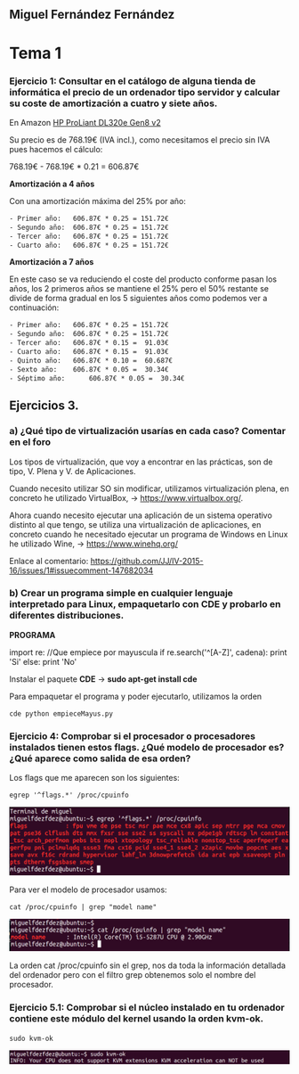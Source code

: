 ## Miguel Fernández Fernández
# Tema 1

### Ejercicio 1: Consultar en el catálogo de alguna tienda de informática el precio de un ordenador tipo servidor y calcular su coste de amortización a cuatro y siete años.

En Amazon [HP ProLiant DL320e Gen8 v2](http://www.amazon.es/HP-ProLiant-DL320e-Gen8-v2/dp/B00KZCJ6XA/ref=pd_sim_sbs_147_3?ie=UTF8&refRID=0PJK1GJHQ9QPA7F9WSX7&dpID=11XNpU6nWYL&dpSrc=sims&preST=_AC_UL160_SR160%2C160_)

Su precio es de 768.19€ (IVA incl.), como necesitamos el precio sin IVA pues hacemos el cálculo:

768.19€ - 768.19€ * 0.21 = 606.87€

**Amortización a 4 años**

Con una amortización máxima del 25% por año: 

    - Primer año: 	606.87€ * 0.25 = 151.72€
    - Segundo año:	606.87€ * 0.25 = 151.72€
    - Tercer año:	606.87€ * 0.25 = 151.72€
    - Cuarto año:	606.87€ * 0.25 = 151.72€

**Amortización a 7 años**

En este caso se va reduciendo el coste del producto conforme pasan los años, los 2 primeros años se mantiene el 25% pero el 50% restante se divide de forma gradual en los 5 siguientes años como podemos ver a continuación:

    - Primer año: 	606.87€ * 0.25 = 151.72€
    - Segundo año:	606.87€ * 0.25 = 151.72€
    - Tercer año:	606.87€ * 0.15 =  91.03€
    - Cuarto año:	606.87€ * 0.15 =  91.03€
    - Quinto año:	606.87€ * 0.10 =  60.687€
    - Sexto año:	606.87€ * 0.05 =  30.34€
    - Séptimo año:      606.87€ * 0.05 =  30.34€


## Ejercicios 3. 
### a) ¿Qué tipo de virtualización usarías en cada caso? Comentar en el foro

Los tipos de virtualización, que voy a encontrar en las prácticas, son de tipo, V. Plena y V. de Aplicaciones.


Cuando necesito utilizar SO sin modificar, utilizamos virtualización plena, en concreto he utilizado VirtualBox, -> https://www.virtualbox.org/.


Ahora cuando necesito ejecutar una aplicación de un sistema operativo distinto al que tengo, se utiliza una virtualización de aplicaciones, en concreto cuando he necesitado ejecutar un programa de Windows en Linux he utilizado Wine, -> https://www.winehq.org/

Enlace al comentario: https://github.com/JJ/IV-2015-16/issues/1#issuecomment-147682034

### b) Crear un programa simple en cualquier lenguaje interpretado para Linux, empaquetarlo con CDE y probarlo en diferentes distribuciones.

**PROGRAMA**

import re: 
//Que empiece por mayuscula
if re.search('^[A-Z]', cadena):
	print 'Si'
else:
	print 'No'

Instalar el paquete **CDE** -> **sudo apt-get install cde**

Para empaquetar el programa y poder ejecutarlo, utilizamos la orden

    cde python empieceMayus.py


### Ejercicio 4: Comprobar si el procesador o procesadores instalados tienen estos flags. ¿Qué modelo de procesador es? ¿Qué aparece como salida de esa orden?

Los flags que me aparecen son los siguientes:

    egrep '^flags.*' /proc/cpuinfo

![flags](img/flags.png)

Para ver el modelo de procesador usamos:

    cat /proc/cpuinfo | grep "model name"

![model name](img/cpuinfomodel.png)

La orden cat /proc/cpuinfo sin el grep, nos da toda la información detallada del ordenador pero con el filtro grep obtenemos solo el nombre del procesador. 


### Ejercicio 5.1: Comprobar si el núcleo instalado en tu ordenador contiene este módulo del kernel usando la orden kvm-ok.

    sudo kvm-ok

![Captura módulo kvm](img/ej5.1.png)
